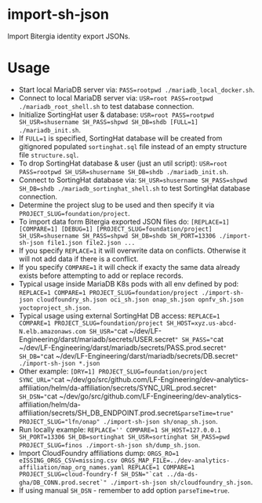 # import-sh-json
Import Bitergia identity export JSONs.

# Usage

- Start local MariaDB server via: `PASS=rootpwd ./mariadb_local_docker.sh`.
- Connect to local MariaDB server via: `USR=root PASS=rootpwd ./mariadb_root_shell.sh` to test database connection.
- Initialize SortingHat user & database: `USR=root PASS=rootpwd SH_USR=shusername SH_PASS=shpwd SH_DB=shdb [FULL=1] ./mariadb_init.sh`.
- If `FULL=1` is specified, SortingHat database will be created from gitignored populated `sortinghat.sql` file instead of an empty structure file `structure.sql`.
- To drop SortingHat database & user (just an util script): `USR=root PASS=rootpwd SH_USR=shusername SH_DB=shdb ./mariadb_init.sh`.
- Connect to SortingHat database via: `SH_USR=shusername SH_PASS=shpwd SH_DB=shdb ./mariadb_sortinghat_shell.sh` to test SortingHat database connection.
- Determine the project slug to be used and then specify it via `PROJECT_SLUG=foundation/project`.
- To import data form Bitergia exported JSON files do: `[REPLACE=1] [COMPARE=1] [DEBUG=1] [PROJECT_SLUG=foundation/project] SH_USR=shusername SH_PASS=shpwd SH_DB=shdb SH_PORT=13306 ./import-sh-json file1.json file2.json ...`
- If you specify `REPLACE=1` it will overwrite data on conflicts.  Otherwise it will not add data if there is a conflict.
- If you specify `COMPARE=1` it will check if exacty the same data already exists before attempting to add or replace records.
- Typical usage inside MariaDB K8s pods with all env defined by pod: `REPLACE=1 COMPARE=1 PROJECT_SLUG=foundation/project ./import-sh-json cloudfoundry_sh.json oci_sh.json onap_sh.json opnfv_sh.json yoctoproject_sh.json`.
- Typical usage using external SortingHat DB access: `REPLACE=1 COMPARE=1 PROJECT_SLUG=foundation/project SH_HOST=xyz.us-abcd-N.elb.amazonaws.com SH_USR="`cat ~/dev/LF-Engineering/darst/mariadb/secrets/USER.secret`" SH_PASS="`cat ~/dev/LF-Engineering/darst/mariadb/secrets/PASS.prod.secret`" SH_DB="`cat ~/dev/LF-Engineering/darst/mariadb/secrets/DB.secret`" ./import-sh-json *.json`
- Other example: `[DRY=1] PROJECT_SLUG=foundation/project SYNC_URL="`cat ~/dev/go/src/github.com/LF-Engineering/dev-analytics-affiliation/helm/da-affiliation/secrets/SYNC_URL.prod.secret`" SH_DSN="`cat ~/dev/go/src/github.com/LF-Engineering/dev-analytics-affiliation/helm/da-affiliation/secrets/SH_DB_ENDPOINT.prod.secret`&parseTime=true" PROJECT_SLUG="lfn/onap" ./import-sh-json sh/onap_sh.json`.
- Run locally example: `REPLACE='' COMPARE=1 SH_HOST=127.0.0.1 SH_PORT=13306 SH_DB=sortinghat SH_USR=sortinghat SH_PASS=pwd PROJECT_SLUG=finos ./import-sh-json sh/dump_sh.json`.
- Import CloudFoundry affiliations dump: `` ORGS_RO=1 eISSING_ORGS_CSV=missing.csv ORGS_MAP_FILE=../dev-analytics-affiliation/map_org_names.yaml REPLACE=1 COMPARE=1 PROJECT_SLUG=cloud-foundry-f SH_DSN="`cat ../da-ds-gha/DB_CONN.prod.secret`" ./import-sh-json sh/cloudfoundry_sh.json ``.
- If using manual `SH_DSN` - remember to add option `parseTime=true`.
